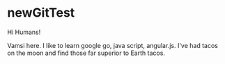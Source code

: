newGitTest
==========
Hi Humans!

Vamsi here. I like to learn google go, java script, angular.js. 
I've had tacos on the moon and find those far superior to Earth tacos. 
